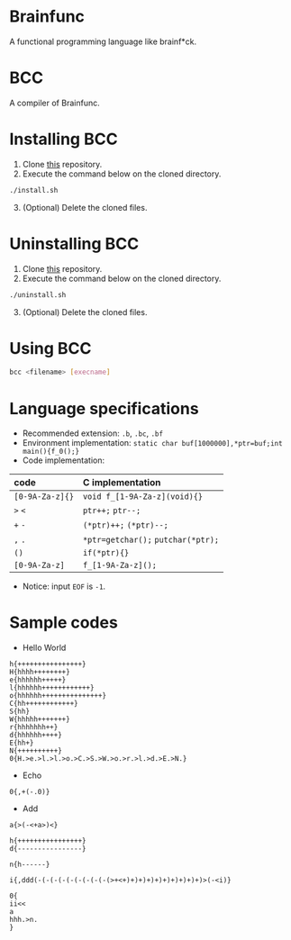 # Brainfunc
A functional programming language like brainf\*ck.

# BCC
A compiler of Brainfunc.

# Installing BCC
1. Clone [this](https://github.com/shuzaei/brainfunc/) repository.
2. Execute the command below on the cloned directory.

```sh
./install.sh
```

3. (Optional) Delete the cloned files.

# Uninstalling BCC
1. Clone [this](https://github.com/shuzaei/brainfunc/) repository.
2. Execute the command below on the cloned directory.

```sh
./uninstall.sh
```

3. (Optional) Delete the cloned files.

# Using BCC
```sh
bcc <filename> [execname]
```

# Language specifications

- Recommended extension: `.b`, `.bc`, `.bf`
- Environment implementation: `static char buf[1000000],*ptr=buf;int main(){f_0();}`
- Code implementation:

| code            | C implementation                   |
| :-------------- | :--------------------------------- |
| `[0-9A-Za-z]{}` | `void f_[1-9A-Za-z](void){}`         |
| `>` `<`         | `ptr++;` `ptr--;`                  |
| `+` `-`         | `(*ptr)++;` `(*ptr)--;`            |
| `,` `.`         | `*ptr=getchar();` `putchar(*ptr);` |
| `()`            | `if(*ptr){}`                       |
| `[0-9A-Za-z]`   | `f_[1-9A-Za-z]();`                   |

- Notice: input `EOF` is `-1`.

# Sample codes
- Hello World

```brainfuck
h{++++++++++++++++}
H{hhhh++++++++}
e{hhhhhh+++++}
l{hhhhhh++++++++++++}
o{hhhhhh+++++++++++++++}
C{hh++++++++++++}
S{hh}
W{hhhhh+++++++}
r{hhhhhhh++}
d{hhhhhh++++}
E{hh+}
N{++++++++++}
0{H.>e.>l.>l.>o.>C.>S.>W.>o.>r.>l.>d.>E.>N.}
```

- Echo

```brainfuck
0{,+(-.0)}
```

- Add

```brainfuck
a{>(-<+a>)<}

h{++++++++++++++++}
d{----------------}

n{h------}

i{,ddd(-(-(-(-(-(-(-(-(-(>+<+)+)+)+)+)+)+)+)+)+)>(-<i)}

0{
ii<<
a
hhh.>n.
}
```
